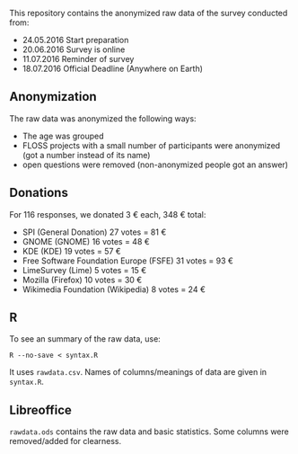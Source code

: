 This repository contains the anonymized raw data
of the survey conducted from:

- 24.05.2016 Start preparation
- 20.06.2016 Survey is online
- 11.07.2016 Reminder of survey
- 18.07.2016 Official Deadline
             (Anywhere on Earth)


## Anonymization ##

The raw data was anonymized the following ways:

- The age was grouped
- FLOSS projects with a small number of participants
  were anonymized (got a number instead of its name)
- open questions were removed
  (non-anonymized people got an answer)

## Donations ##


For 116 responses, we donated 3 € each, 348 € total:

- SPI (General Donation) 27 votes = 81 €
- GNOME (GNOME) 16 votes = 48 €
- KDE (KDE) 19 votes = 57 €
- Free Software Foundation Europe (FSFE) 31 votes = 93 €
- LimeSurvey (Lime) 5 votes = 15 €
- Mozilla (Firefox) 10 votes = 30 €
- Wikimedia Foundation (Wikipedia) 8 votes = 24 €


## R ##

To see an summary of the raw data, use:

	R --no-save < syntax.R

It uses `rawdata.csv`.
Names of columns/meanings of data are given in `syntax.R`.

## Libreoffice ##

`rawdata.ods` contains the raw data and basic statistics.
Some columns were removed/added for clearness.

